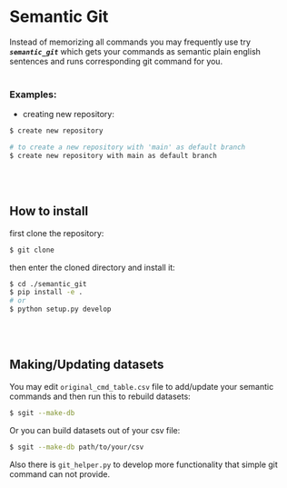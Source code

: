 # Semantic Git  

Instead of memorizing all commands you may frequently use try ***`semantic_git`*** which gets your commands as semantic plain english sentences and runs corresponding git command for you.
<br><br>

### Examples:
- creating new repository:
```bash
$ create new repository  

# to create a new repository with 'main' as default branch
$ create new repository with main as default branch
```

<br><br>


## How to install
first clone the repository:
```bash
$ git clone 
```
then enter the cloned directory and install it:
```bash
$ cd ./semantic_git
$ pip install -e .
# or
$ python setup.py develop
```
<br><br>

## Making/Updating datasets
You may edit `original_cmd_table.csv` file to add/update your semantic commands and then run this to rebuild datasets:
```bash
$ sgit --make-db
```
Or you can build datasets out of your csv file:
```bash
$ sgit --make-db path/to/your/csv
```
Also there is `git_helper.py` to develop more functionality that simple git command can not provide.
<br><br>

